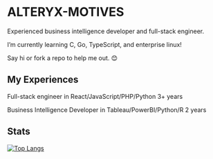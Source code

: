 # ALTERYX-MOTIVES

Experienced business intelligence developer and full-stack engineer.

I’m currently learning C, Go, TypeScript, and enterprise linux!

Say hi or fork a repo to help me out. 😊

## My Experiences

Full-stack engineer in React/JavaScript/PHP/Python
3+ years

Business Intelligence Developer in Tableau/PowerBI/Python/R 
2 years

## Stats
[![Top Langs](https://github-readme-stats.vercel.app/api/top-langs/?username=alteryx-motives&layout=compact&theme=gruvbox)](https://github.com/anuraghazra/github-readme-stats)
